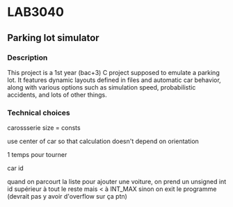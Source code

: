 # LAB3040 
## Parking lot simulator

### Description
This project is a 1st year (bac+3) C project supposed to emulate a parking lot. 
It features dynamic layouts defined in files and automatic car behavior, along
with various options such as simulation speed, probabilistic accidents, and
lots of other things. 


### Technical choices
carossserie size = consts 

use center of car so that calculation doesn't depend on orientation

1 temps pour tourner


car id


quand on parcourt la liste pour ajouter une voiture, on prend un unsigned int id supérieur à tout le reste mais < à INT_MAX sinon on exit le programme (devrait pas y avoir d'overflow sur ça ptn)

